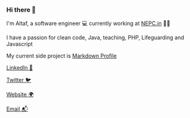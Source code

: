 ### Hi there 👋

I'm Altaf, a software engineer 💻 currently working at [NEPC.in](https://NEPC.in) 🍲🥡

I have a passion for clean code, Java, teaching, PHP, Lifeguarding and Javascript

My current side project is [Markdown Profile](https://markdownprofile.com)

[LinkedIn 💼](https://linkedin.com/in/malekaltaf)

[Twitter 🐦](https://twitter.com/malekaltaf)

[Website 🌍](https://malekaltaf.dev/)

[Email 📬](mailto:malekaltafn@gmail.com)
